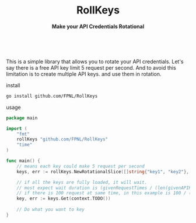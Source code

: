 <div align="center">
	<h1>RollKeys</h1>
	<p>
		<b>Make your API Credentials Rotational</b>
	</p>
	<br>
	<br>
	<br>
</div>

This is a simple library that allows you to rotate your API credentials. 
Let's say there is a free API key limit 5 request per second. And to avoid this limitation is to create multiple API keys.
and use them in rotation.

install
```bash
go install github.com/FPNL/RollKeys
```

usage
```go
package main

import (
    "fmt"
	rollKeys "github.com/FPNL/RollKeys"
    "time"
)

func main() {
	// means each key could make 5 request per second
	keys, err := rollKeys.NewRotationalSlice([]string{"key1", "key2"}, 5)

	// if all the keys are fully loaded, it will wait.
	// most expect wait duration is (givenRequestTimes / (len(givenAPIKeys) * givenRate)) - 1
    // if there is 100 request at same time, in this example is 100 / (2 * 5) - 1 = 9 seconds
	key, err := keys.Get(context.TODO()) 
	
	// Do what you want to key
}

```
